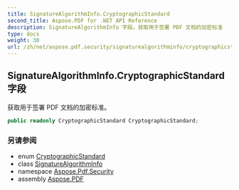 ```yaml
---
title: SignatureAlgorithmInfo.CryptographicStandard
second_title: Aspose.PDF for .NET API Reference
description: SignatureAlgorithmInfo 字段。获取用于签署 PDF 文档的加密标准
type: docs
weight: 30
url: /zh/net/aspose.pdf.security/signaturealgorithminfo/cryptographicstandard/
---
```

## SignatureAlgorithmInfo.CryptographicStandard 字段

获取用于签署 PDF 文档的加密标准。

```csharp
public readonly CryptographicStandard CryptographicStandard;
```

### 另请参阅

* enum [CryptographicStandard](../../cryptographicstandard/)
* class [SignatureAlgorithmInfo](../)
* namespace [Aspose.Pdf.Security](../../../aspose.pdf.security/)
* assembly [Aspose.PDF](../../../)